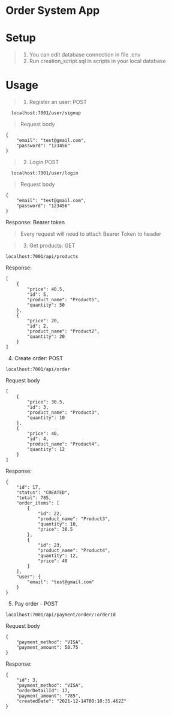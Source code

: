 # Order System App

# Setup
> 1. You can edit database connection in file .env
> 2. Run creation_script.sql in scripts in your local database

# Usage
> 1. Register an user: POST
```
  localhost:7001/user/signup
```
> Request body
```
{
	"email": "test@gmail.com",
	"password": "123456"
}
```

> 2. Login:POST
```
  localhost:7001/user/login
```
> Request body
```
{
	"email": "test@gmail.com",
	"password": "123456"
}
```
Response: Bearer token  
> Every request will need to attach Bearer Token to header

> 3. Get products: GET
```
localhost:7001/api/products
```
Response:
```
[
    {
        "price": 40.5,
        "id": 5,
        "product_name": "Product5",
        "quantity": 50
    },
    {
        "price": 20,
        "id": 2,
        "product_name": "Product2",
        "quantity": 20
    }
]
```
4. Create order: POST  
```
localhost:7001/api/order
```
Request body
```
[
    {
        "price": 30.5,
        "id": 3,
        "product_name": "Product3",
        "quantity": 10
    },
    {
        "price": 40,
        "id": 4,
        "product_name": "Product4",
        "quantity": 12
    }
]
```
Response:
```
{
    "id": 17,
    "status": "CREATED",
    "total": 785,
    "order_items": [
        {
            "id": 22,
            "product_name": "Product3",
            "quantity": 10,
            "price": 30.5
        },
        {
            "id": 23,
            "product_name": "Product4",
            "quantity": 12,
            "price": 40
        }
    ],
    "user": {
        "email": "test@gmail.com"
    }
}
```
5. Pay order - POST
```
localhost:7001/api/payment/order/:orderId
```
Request body
```
{
	"payment_method": "VISA",
	"payment_amount": 50.75
}
```
Response:
```
{
    "id": 3,
    "payment_method": "VISA",
    "orderDetailId": 17,
    "payment_amount": "785",
    "createdDate": "2021-12-14T08:10:35.462Z"
}
```

